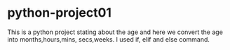 # python-project01
This is a python project stating about the age and here we convert the age into months,hours,mins, secs,weeks. I used if, elif and else command.
